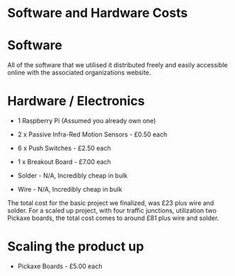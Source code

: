 Software and Hardware Costs
===========================

Software
========

All of the software that we utilised it distributed freely and easily accessible online with the associated organizations website.


Hardware / Electronics
======================

* 1 Raspberry Pi (Assumed you already own one)

* 2 x Passive Infra-Red Motion Sensors - £0.50 each
* 6 x Push Switches                    - £2.50 each
* 1 x Breakout Board                   - £7.00 each
* Solder                               - N/A, Incredibly cheap in bulk
* Wire                                 - N/A, Incredibly cheap in bulk

The total cost for the basic project we finalized, was £23 plus wire and solder.
For a scaled up project, with four traffic junctions, utilization two Pickaxe boards, the total cost comes to around £81 plus wire and solder.


Scaling the product up
======================

* Pickaxe Boards                       - £5.00 each



